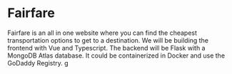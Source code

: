 # Fairfare

Fairfare is an all in one website where you can find the cheapest transportation options to get to a destination. We will be building the frontend with Vue and Typescript. The backend will be Flask with a MongoDB Atlas database. It could be containerized in Docker and use the GoDaddy Registry.
g